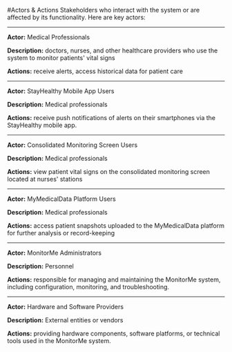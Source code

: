 #Actors & Actions
Stakeholders who interact with the system or are affected by its functionality. Here are key actors:

---
**Actor:** Medical Professionals

**Description:** doctors, nurses, and other healthcare providers who use the system to monitor patients' vital signs

**Actions:** receive alerts, access historical data for patient care

---
**Actor:** StayHealthy Mobile App Users

**Description:** Medical professionals

**Actions:** receive push notifications of alerts on their smartphones via the StayHealthy mobile app.

---
**Actor:** Consolidated Monitoring Screen Users

**Description:** Medical professionals

**Actions:** view patient vital signs on the consolidated monitoring screen located at nurses' stations

---
**Actor:** MyMedicalData Platform Users

**Description:** Medical professionals

**Actions:** access patient snapshots uploaded to the MyMedicalData platform for further analysis or record-keeping


---
**Actor:** MonitorMe Administrators

**Description:** Personnel

**Actions:** responsible for managing and maintaining the MonitorMe system, including configuration, monitoring, and troubleshooting.

---
**Actor:** Hardware and Software Providers

**Description:** External entities or vendors

**Actions:** providing hardware components, software platforms, or technical tools used in the MonitorMe system.

